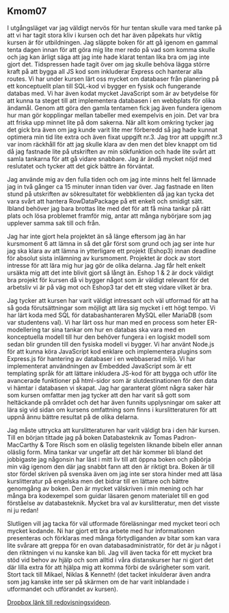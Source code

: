 ## Kmom07

I utgångsläget var jag väldigt nervös för hur tentan skulle vara med tanke på att vi har tagit stora kliv i kursen och det har även påpekats hur viktig kursen är för utbildningen. Jag släppte boken för att gå igenom en gammal tenta dagen innan för att göra mig lite mer redo på vad som komma skulle och jag kan ärligt säga att jag inte hade klarat tentan lika bra om jag inte gjort det. Tidspressen hade tagit över om jag skulle behöva lägga större kraft på att bygga all JS kod som inkluderar Express och hanterar alla routes. Vi har under kursen lärt oss mycket om databaser från planering på ett konceptuellt plan till SQL-kod vi bygger en fysisk och fungerande databas med. Vi har även kodat mycket JavaScript som är av betydelse för att kunna ta steget till att implementera databasen i en webbplats för olika ändamål. Genom att göra den gamla tentamen fick jag även fundera igenom hur man gör kopplingar mellan tabeller med exempelvis en join. Det var bra att friska upp minnet lite på dom sakerna. När allt kom omkring tycker jag det gick bra även om jag kunde varit lite mer förberedd så jag hade kunnat optimera min tid lite extra och även fixat uppgift nr.3. Jag tror att uppgift nr.3 var inom räckhåll för att jag skulle klara av den men det blev knappt om tid då jag fastnade lite på utskriften av min sökfunktion och hade lite svårt att samla tankarna för att gå vidare snabbare. Jag är ändå mycket nöjd med reslutatet och tycker att det gick bättre än förväntat.

Jag använde mig av den fulla tiden och om jag inte minns helt fel lämnade jag in två gånger ca 15 minuter innan tiden var över. Jag fastnade en liten stund på utskriften av sökresultatet för webbklienten då jag kan tycka det vara svårt att hantera RowDataPackage på ett enkelt och smidigt sätt. Ibland behöver jag bara brottas lite med det för att få mina tankar på rätt plats och lösa problemet framför mig, antar att många nybörjare som jag upplever samma sak till och från.

Jag har inte gjort hela projektet än så länge eftersom jag än har kursmoment 6 att lämna in så det går först som grund och jag ser inte hur jag ska klara av att lämna in ytterligare ett projekt (Eshop3) innan deadline för absolut sista inlämning av kursmoment. Projektet är dock av stort intresse för att lära mig hur jag gör de olika delarna. Jag får helt enkelt ursäkta mig att det inte blivit gjort så långt än. Eshop 1 & 2 är dock väldigt bra projekt för kursen då vi bygger något som är väldigt relevant för det arbetsliv vi är på väg mot och Eshop3 tar det ett steg vidare vilket är bra.

Jag tycker att kursen har varit väldigt intressant och väl utformad för att ha så goda förutsättningar som möjligt att lära sig mycket i ett högt tempo. Vi har lärt koda med SQL för databashanteraren MySQL eller MariaDB (som var studentens val). Vi har lärt oss hur man med en process som heter ER-modellering tar sina tankar om hur en databas ska vara med en konceptuella modell till hur den behöver fungera i en logiskt modell som sedan blir grunden till den fysiska modell vi bygger. Vi har använt Node.js för att kunna köra JavaScript kod enklare och implementera plugins som Express.js för hantering av databaser i en webbaserad miljö. Vi har implementerat användningen av Embedded JavaScript som är ett templating språk för att lättare inkludera JS-kod för att bygga och utför lite avancerade funktioner på html-sidor som är slutdestinationen för den data vi hämtar i databasen vi skapat. Jag har garanterat glömt några saker här som kursen omfattar men jag tycker att den har varit så gott som heltäckande på området och det har även funnits upplysningar om saker att lära sig vid sidan om kursens omfattning som finns i kurslitteraturen för att uppnå ännu bättre resultat på de olika delarna.

Jag måste uttrycka att kurslitteraturen har varit väldigt bra i den här kursen. Till en början tittade jag på boken Databasteknik av Tomas Padron-MacCarthy & Tore Risch som en oläslig tegelsten liknande bibeln eller annan oläslig form. Mina tankar var ungefär att det här kommer bli bland det jobbigaste jag någonsin har läst i mitt liv till att öppna boken och påbörja min väg igenom den där jag snabbt fann att den är riktigt bra. Boken är till stor fördel skriven på svenska även om jag inte ser stora hinder med att läsa kurslitteratur på engelska men det bidrar till en lättare och bättre genomgång av boken. Den är mycket välskriven i min mening och har många bra kodexempel som guidar läsaren genom materialet till en god förståelse av databasteknik. Mycket bra val av kurslitteratur, men det visste ni ju redan!

Slutligen vill jag tacka för väl utformade föreläsningar med mycket teori och mycket kodande. Ni har gjort ett bra arbete med hur informationen presenteras och förklaras med många förtydliganden av bitar som kan vara lite svårare att greppa för en ovan databasadministratör, för det är ju något i den riktningen vi nu kanske kan bli. Jag vill även tacka för ett mycket bra stöd vid behov av hjälp och som alltid i våra distanskurser har ni gjort det där lilla extra för att hjälpa mig att komma förbi de svårigheter som varit. Stort tack till Mikael, Niklas & Kenneth! (det tacket inkulderar även andra som jag kanske inte ser på skärmen om de har varit inblandade i utformandet och utförandet av kursen).




[Dropbox länk till redovisningsvideon](https://www.dropbox.com/s/9ni09u0zheh3ca0/Redovisning%20Databas%20tentamen%20try3.mp4?dl=0).